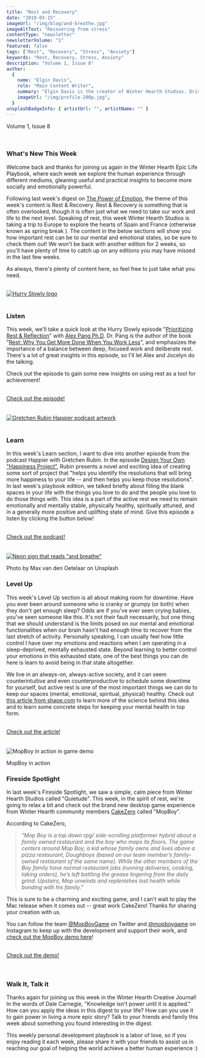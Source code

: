 ```yaml
---
title: "Rest and Recovery"
date: "2019-03-15"
imageUrl: "/img/blog/and-breathe.jpg"
imageAltText: "Recovering from stress"
contentType: "newsletter"
newsletterVolume: "1"
featured: false
tags: ["Rest", "Recovery", "Stress", "Anxiety"]
keywords: "Rest, Recovery, Stress, Anxiety"
description: "Volume 1, Issue 8"
author:
  {
    name: "Elgin Davis",
    role: "Main Content Writer",
    summary: "Elgin Davis is the creator of Winter Hearth Studios. Driven by a passionate spirit and boundless curiosity, Davis' work seeks to explore the depths of humanity and what it might look like to live a hyper-meaningful existence here on earth.",
    imageUrl: "/img/profile-200p.jpg",
  }
unsplashBadgeInfo: { artistUrl: "", artistName: "" }
---
```


Volume 1, Issue 8

<br>

### What's New This Week

Welcome back and thanks for joining us again in the Winter Hearth Epic Life Playbook, where each week we explore the human experience through different mediums, gleaning useful and practical insights to become more socially and emotionally powerful.

Following last week's digest on [The Power of Emotion](/newsletters/volume-1/power-of-emotion), the theme of this week's content is Rest & Recovery. Rest & Recovery is something that is often overlooked, though it is often just what we need to take our work and life to the next level. Speaking of rest, this week Winter Hearth Studios is taking a trip to Europe to explore the hearts of Spain and France (otherwise known as spring break ). The content in the below sections will show you how important rest can be to our mental and emotional states, so be sure to check them out! We won't be back with another edition for 2 weeks, so you'll have plenty of time to catch up on any editions you may have missed in the last few weeks.

As always, there's plenty of content here, so feel free to just take what you need.

<br>

<div class='text-center pt-20 pb-20'>
    <a rel='noopener noreferrer' target='_blank' href='https://hurryslowly.co/012-alex-pang/'>
        <img src='https://gallery.mailchimp.com/82935dc1a750f772912d12316/images/304ff7f0-0153-4918-806a-cc4802cc4607.png' alt='Hurry Slowly logo'>
    </a>
</div>

<br>

### Listen

This week, we'll take a quick look at the Hurry Slowly episode "[Prioritizing Rest & Reflection](https://hurryslowly.co/012-alex-pang/)" with [Alex Pang Ph.D](https://www.psychologytoday.com/us/experts/alex-pang-phd). Dr. Pang is the author of the book "[Rest: Why You Get More Done When You Work Less](https://www.amazon.com/gp/product/0465074871/ref=as_li_qf_sp_asin_il_tl?ie=UTF8&tag=jkglei-20&camp=1789&creative=9325&linkCode=as2&creativeASIN=0465074871&linkId=4f5183c866081e15343d87bd9d3c525b)", and emphasizes the importance of a balance between deep, focused work and deliberate rest. There's a lot of great insights in this episode, so I'll let Alex and Jocelyn do the talking.

Check out the episode to gain some new insights on using rest as a tool for achievement!

<br>
<div class='text-center pt-20 pb-20'>
    <a rel='noopener noreferrer' class='primary-btn' href='https://hurryslowly.co/012-alex-pang/'>Check out the episode!</a>
</div>
<br>

<br>

<div class='text-center pt-20 pb-20'>
    <a rel='noopener noreferrer' target='_blank' href='https://gretchenrubin.com/podcast-episode/198-design-your-happiness-project/'>
        <img src='https://gallery.mailchimp.com/82935dc1a750f772912d12316/images/a8cc307e-f414-4e03-81e7-3b8f2b923e3d.jpg' alt='Gretchen Rubin Happier podcast artwork'/>
    </a>
</div>

<br>

### Learn

In this week's Learn section, I want to dive into another episode from the podcast Happier with Gretchen Rubin. In the episode [Design Your Own "Happiness Project"](https://gretchenrubin.com/podcast-episode/198-design-your-happiness-project/), Rubin presents a novel and exciting idea of creating some sort of project that "helps you identify the resolutions that will bring more happiness to your life -- and then helps you keep those resolutions". In last week's playbook edition, we talked briefly about filling the blank spaces in your life with the things you love to do and the people you love to do those things with. This idea is a part of the active rest we need to remain emotionally and mentally stable, physically healthy, spiritually attuned, and in a generally more positive and uplifting state of mind. Give this episode a listen by clicking the button below!

<br>
<div class='text-center pt-20 pb-20'>
    <a rel='noopener noreferrer' class='primary-btn' href='https://gretchenrubin.com/podcast-episode/198-design-your-happiness-project/'>Check out the podcast!</a>
</div>
<br>

<br>

<div class='text-center pt-20 pb-20'>
    <a rel='noopener noreferrer' target='_blank' href='https://www.shape.com/lifestyle/mind-and-body/why-its-important-schedule-more-downtime-your-brain'>
    <img src='https://gallery.mailchimp.com/82935dc1a750f772912d12316/images/e412343b-af3a-48fc-9b12-ad6e64dc8da2.jpg' alt='Neon sign that reads "and breathe"'/>
    </a>
    <p class="photo-credit"> 
        Photo by Max van den Oetelaar on Unsplash
    </p>
</div>

### Level Up

This week's Level Up section is all about making room for downtime. Have you ever been around someone who is cranky or grumpy (or both) when they don't get enough sleep? Odds are if you've ever seen crying babies, you've seen someone like this. It's not their fault necessarily, but one thing that we should understand is the limits posed on our mental and emotional functionalities when our brain hasn't had enough time to recover from the last stretch of activity. Personally speaking, I can usually feel how little control I have over my emotions and reactions when I am operating in a sleep-deprived, mentally exhausted state. Beyond learning to better control your emotions in this exhausted state, one of the best things you can do here is learn to avoid being in that state altogether.

We live in an always-on, always-active society, and it can seem counterintuitive and even counterproductive to schedule some downtime for yourself, but active rest is one of the most important things we can do to keep our spaces (mental, emotional, spiritual, physical) healthy. Check out [this article from shape.com](https://www.shape.com/lifestyle/mind-and-body/why-its-important-schedule-more-downtime-your-brain) to learn more of the science behind this idea and to learn some concrete steps for keeping your mental health in top form.

<br>
<div class='text-center pt-20 pb-20'>
    <a rel='noopener noreferrer' class='primary-btn' href='https://www.shape.com/lifestyle/mind-and-body/why-its-important-schedule-more-downtime-your-brain'>Check out the article!</a>
</div>
<br>
<br>

<div class='text-center pt-20 pb-20'>
    <img src='https://gallery.mailchimp.com/82935dc1a750f772912d12316/images/6b28c040-3dcc-40c1-a92c-375b4fa4bd2c.png' alt='MopBoy in action in game demo'/>
    <p class="photo-credit"> 
        MopBoy in action
    </p>
</div>

### Fireside Spotlight

In last week's Fireside Spotlight, we saw a simple, calm piece from Winter Hearth Studios called "Quietude". This week, in the spirit of rest, we're going to relax a bit and check out the brand new desktop game experience from Winter Hearth community members [CakeZero](https://cakezero.itch.io/) called "MopBoy".

According to CakeZero,

> _"Mop Boy is a top down rpg/ side-scrolling platformer hybrid about a family owned restaurant and the boy who mops its floors. The game centers around Mop Boy, a kid whose family owns and lives above a pizza restaurant, Doughboys (based on our team member’s family-owned restaurant of the same name). While the other members of the Boy family have normal restaurant jobs (running deliveries, cooking, taking orders), he’s left battling the grease lingering from the daily grind. Upstairs, Mop unwinds and replenishes lost health while bonding with his family."_

This is sure to be a charming and exciting game, and I can't wait to play the Mac release when it comes out -- great work CakeZero! Thanks for sharing your creation with us.

You can follow the team [@MopBoyGame](http://twitter.com/MopBoyGame) on Twitter and [@mopboygame](http://instagram.com/mopboygame) on Instagram to keep up with the development and support their work, and [check out the MopBoy demo here](https://cakezero.itch.io/mop-boy-demo)!

<br>
<div class='text-center pt-20 pb-20'>
    <a rel='noopener noreferrer' class='primary-btn' href='https://cakezero.itch.io/mop-boy-demo'>Check out the demo!</a>
</div>
<br>

<br>

### Walk It, Talk it

Thanks again for joining us this week in the Winter Hearth Creative Journal! In the words of Dale Carnegie, "Knowledge isn't power until it is applied." How can you apply the ideas in this digest to your life? How can you use it to gain power in living a more epic story? Talk to your friends and family this week about something you found interesting in the digest.

This weekly personal development playbook is a labor of love, so if you enjoy reading it each week, please share it with your friends to assist us in reaching our goal of helping the world achieve a better human experience :)
